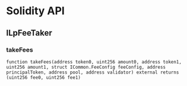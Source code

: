 # Solidity API

## ILpFeeTaker

### takeFees

```solidity
function takeFees(address token0, uint256 amount0, address token1, uint256 amount1, struct ICommon.FeeConfig feeConfig, address principalToken, address pool, address validator) external returns (uint256 fee0, uint256 fee1)
```

